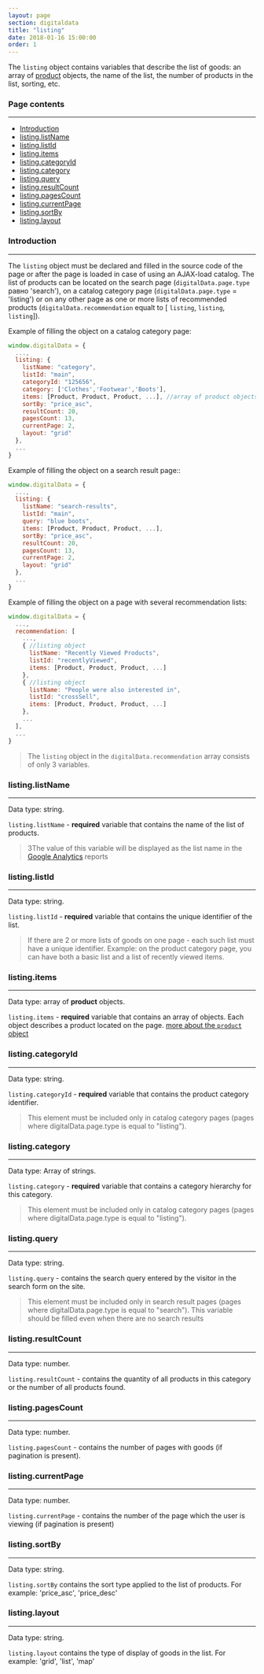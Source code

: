 ```yaml
---
layout: page
section: digitaldata
title: "listing"
date: 2018-01-16 15:00:00
order: 1
---
```


The `listing` object contains variables that describe the list of goods: an array of [product](/digitaldata/product) objects, the name of the list, the number of products in the list, sorting, etc.

### Page contents
------
<ul class="page-navigation">
  <li><a href="#0">Introduction</a></li>
  <li><a href="#1">listing.listName</a></li>
  <li><a href="#2">listing.listId</a></li>
  <li><a href="#3">listing.items</a></li>
  <li><a href="#4">listing.categoryId</a></li>
  <li><a href="#5">listing.category</a></li>
  <li><a href="#6">listing.query</a></li>
  <li><a href="#7">listing.resultCount</a></li>
  <li><a href="#8">listing.pagesCount</a></li>
  <li><a href="#9">listing.currentPage</a></li>
  <li><a href="#10">listing.sortBy</a></li>
  <li><a href="#11">listing.layout</a></li>
</ul>


### <a name="0"></a>Introduction
------
The `listing` object must be declared and filled in the source code of the page or after the page is loaded in case of using an AJAX-load catalog. The list of products can be located on the search page (`digitalData.page.type` равно 'search'), on a catalog category page (`digitalData.page.type` = 'listing') or on any other page as one or more lists of recommended products (`digitalData.recommendation` equalt to [ `listing`, `listing`, `listing`]).

Example of filling the object on a catalog category page:
```javascript
window.digitalData = {
  ...,
  listing: {
    listName: "category",
    listId: "main",
    categoryId: "125656",
    category: ['Clothes','Footwear','Boots'],
    items: [Product, Product, Product, ...], //array of product objects
    sortBy: "price_asc",
    resultCount: 20,
    pagesCount: 13,
    currentPage: 2,       
    layout: "grid"
  },
  ...
}
```

Example of filling the object on a search result page::
```javascript
window.digitalData = {
  ...,
  listing: {
    listName: "search-results",
    listId: "main",
    query: "blue boots",
    items: [Product, Product, Product, ...],
    sortBy: "price_asc",
    resultCount: 20,
    pagesCount: 13,
    currentPage: 2,       
    layout: "grid"
  },
  ...
}
```

Example of filling the object on a page with several recommendation lists:
```javascript
window.digitalData = {
  ...,
  recommendation: [
    ...,
    { //listing object
      listName: "Recently Viewed Products",
      listId: "recentlyViewed",
      items: [Product, Product, Product, ...]
    },
    { //listing object
      listName: "People were also interested in",
      listId: "crossSell",
      items: [Product, Product, Product, ...]
    },
    ...
  ],
  ...
}
```

>The `listing` object in the `digitalData.recommendation` array consists of only 3 variables.

### <a name="1"></a>listing.listName
------
Data type: string.

`listing.listName` - **required** variable that contains the name of the list of products.

>ЗThe value of this variable will be displayed as the list name in the [Google Analytics](/integrations/google-analytics) reports

### <a name="2"></a>listing.listId
------
Data type: string.

`listing.listId` - **required** variable that contains the unique identifier of the list.

>If there are 2 or more lists of goods on one page - each such list must have a unique identifier. Example: on the product category page, you can have both a basic list and a list of recently viewed items.

### <a name="3"></a>listing.items
------
Data type: array of **product** objects.

`listing.items` - **required** variable that contains an array of objects. Each object describes a product located on the page. [more about the `product` object](/digitaldata/product)

### <a name="4"></a>listing.categoryId
------
Data type: string.

`listing.categoryId` - **required** variable that contains the product category identifier.

>This element must be included only in catalog category pages (pages where digitalData.page.type is equal to "listing").

### <a name="5"></a>listing.category
------
Data type: Array of strings.

`listing.category` - **required** variable that contains a category hierarchy for this category. 

>This element must be included only in catalog category pages (pages where digitalData.page.type is equal to "listing").

### <a name="6"></a>listing.query
------
Data type: string.

`listing.query` - contains the search query entered by the visitor in the search form on the site.

>This element must be included only in search result pages (pages where digitalData.page.type is equal to "search").
>This variable should be filled even when there are no search results

### <a name="7"></a>listing.resultCount
------
Data type: number.

`listing.resultCount` - contains the quantity of all products in this category or the number of all products found.

### <a name="8"></a>listing.pagesCount
------
Data type: number.

`listing.pagesCount` - contains the number of pages with goods (if pagination is present).

### <a name="9"></a>listing.currentPage
------
Data type: number.

`listing.currentPage` - contains the number of the page which the user is viewing (if pagination is present)

### <a name="10"></a>listing.sortBy
------
Data type: string.

`listing.sortBy` contains the sort type applied to the list of products. For example: 'price_asc', 'price_desc'

### <a name="11"></a>listing.layout
------
Data type: string.

`listing.layout` contains the type of display of goods in the list. For example: 'grid', 'list', 'map'